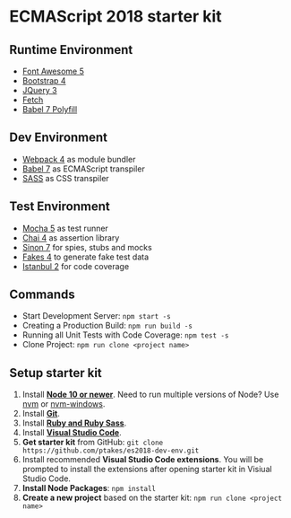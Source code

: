 # ECMAScript 2018 starter kit

## Runtime Environment

- [Font Awesome 5](https://origin.fontawesome.com/)
- [Bootstrap 4](https://getbootstrap.com/)
- [JQuery 3](https://jquery.com/)
- [Fetch](https://github.com/github/fetch/)
- [Babel 7 Polyfill](https://babeljs.io/)

## Dev Environment

- [Webpack 4](https://webpack.js.org/) as module bundler
- [Babel 7](https://babeljs.io/) as ECMAScript transpiler
- [SASS](https://sass-lang.com/) as CSS transpiler

## Test Environment

- [Mocha 5](https://mochajs.org/) as test runner
- [Chai 4](http://www.chaijs.com/) as assertion library
- [Sinon 7](http://sinonjs.org/) for spies, stubs and mocks
- [Fakes 4](https://github.com/Marak/faker.js/wiki) to generate fake test data
- [Istanbul 2](https://istanbul.js.org/) for code coverage

## Commands

- Start Development Server: `npm start -s`
- Creating a Production Build: `npm run build -s`
- Running all Unit Tests with Code Coverage: `npm test -s`
- Clone Project: `npm run clone <project name>`

## Setup starter kit

1. Install **[Node 10 or newer](https://nodejs.org)**. Need to run multiple versions of Node? Use [nvm](https://github.com/creationix/nvm) or [nvm-windows](https://github.com/coreybutler/nvm-windows).
2. Install **[Git](https://git-scm.com/book/en/v2/Getting-Started-Installing-Git)**.
3. Install **[Ruby and Ruby Sass](https://marketplace.visualstudio.com/items?itemName=sasa.vscode-sass-format)**.
4. Install **[Visual Studio Code](https://code.visualstudio.com/)**.
5. **Get starter kit** from GitHub: `git clone https://github.com/ptakes/es2018-dev-env.git`
6. Install recommended **Visual Studio Code extensions**. You will be prompted to install the extensions after opening starter kit in Visiual Studio Code.
7. **Install Node Packages**: `npm install`
8. **Create a new project** based on the starter kit: `npm run clone <project name>`

